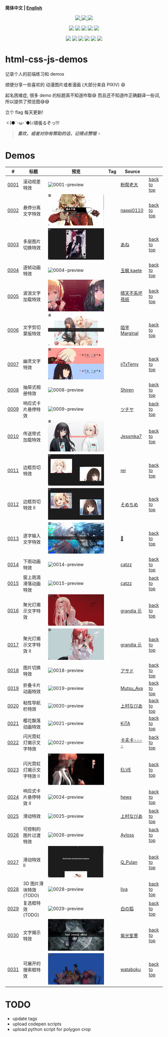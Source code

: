 **简体中文 | [English](./README.md)**

<p align="center">
    <a href="https://github.com/lyzsk/html-css-js-demos/blob/master/LICENSE">
        <img src="https://img.shields.io/github/license/lyzsk/html-css-js-demos.svg?style=plastic&logo=github" />
    </a>
    <a href="https://github.com/lyzsk/html-css-js-demos/members">
        <img src="https://img.shields.io/github/forks/lyzsk/html-css-js-demos.svg?style=plastic&logo=github" />
    </a>
    <a href="https://github.com/lyzsk/html-css-js-demos/stargazers">
        <img src="https://img.shields.io/github/stars/lyzsk/html-css-js-demos.svg?style=plastic&logo=github" />
    </a>
</p>

<p align="center">
    <img src="https://img.shields.io/badge/-HTML-3C415C?style=plastic&logo=html5&logoColor=E34F26">
    <img src="https://img.shields.io/badge/-CSS-3C415C?style=plastic&logo=css3&logoColor=1572B6">
    <img src="https://img.shields.io/badge/-JavaScript-3C415C?style=plastic&logo=javascript&logoColor=F7DF1E">
    <img src="https://img.shields.io/badge/-VSCode-3C415C?style=plastic&logo=visualstudiocode&logoColor=007ACC">
    <img src="https://img.shields.io/badge/-React-3C415C?style=plastic&logo=react&logoColor=61DAFB">
</p>

<p align="center">
    <img src="https://img.shields.io/badge/-Font&nbsp;Awesome-3C415C?style=plastic&logo=fontawesome&logoColor=528DD7">
    <img src="https://img.shields.io/badge/-Google&nbsp;Fonts-3C415C?style=plastic&logo=googlefonts&logoColor=4285F4">
    <img src="https://img.shields.io/badge/-jQuery-3C415C?style=plastic&logo=jquery&logoColor=0769AD">
    <img src="https://img.shields.io/badge/-GreenSock-3C415C?style=plastic&logo=greensock&logoColor=88CE02">
    <img src="https://img.shields.io/badge/-Three.js-3C415C?style=plastic&logo=three.js&logoColor=ffffff">
    <img src="https://img.shields.io/badge/-WebGL-3C415C?style=plastic&logo=webgl&logoColor=ffffff">
</p>

# html-css-js-demos

记录个人的前端练习和 demos

顺便分享一些喜欢的 动漫图片或者漫画 (大部分来自 PIXIV) :smile:

起名困难症, 很多 demo 的标题真不知道咋取:sweat_smile: 而且还不知道咋正确翻译一些词, 所以提供了预览图:sweat_smile::sweat_smile:

立个 flag 每天更新!

ヾ(●`･ω･´●)ﾉ頑張るぞっ!!!

> **_喜欢，或者对你有帮助的话，记得点赞哦_** :star:

# Demos

| #      | 标题                      | 预览            | Tag | Source           |               |
| ------ | ------------------------- | --------------- | --- | ---------------- | ------------- |
| [0001] | 滚动视差特效              | ![0001-preview] |     | [粉帮老大]       | [back to top] |
| [0002] | 悬停分离文字特效          | ![0002-preview] |     | [nappi0110]      | [back to top] |
| [0003] | 多层图片切换特效          | ![0003-preview] |     | [あね]           | [back to top] |
| [0004] | 逐帧动画特效              | ![0004-preview] |     | [玉枫 kaete]     | [back to top] |
| [0005] | 波浪文字加载特效          | ![0005-preview] |     | [晴天不系坏孩纸] | [back to top] |
| [0006] | 文字剪切蒙版特效          | ![0006-preview] |     | [陌芋 Marginal]  | [back to top] |
| [0007] | 幽灵文字特效              | ![0007-preview] |     | [iiTxTemy]       | [back to top] |
| [0008] | 抽屉式相册特效            | ![0008-preview] |     | [Shiren]         | [back to top] |
| [0009] | 响应式卡片悬停特效        | ![0009-preview] |     | [ツチヤ]         | [back to top] |
| [0010] | 传送带式加载特效          | ![0010-preview] |     | [Jessmka7]       | [back to top] |
| [0011] | 边框剪切特效              | ![0011-preview] |     | [rei]            | [back to top] |
| [0012] | 边框剪切特效 II           | ![0012-preview] |     | [そめちめ]       | [back to top] |
| [0013] | 逐字输入文字特效          | ![0013-preview] |     | [🌼]             | [back to top] |
| [0014] | 下雨动画特效              | ![0014-preview] |     | [catzz]          | [back to top] |
| [0015] | 窗上雨滴滑落动画特效      | ![0015-preview] |     | [catzz]          | [back to top] |
| [0016] | 聚光灯揭示文字特效        | ![0016-preview] |     | [grandia 元]     | [back to top] |
| [0017] | 聚光灯揭示文字特效 II     | ![0017-preview] |     | [grandia 元]     | [back to top] |
| [0018] | 图片切换特效              | ![0018-preview] |     | [アサド]         | [back to top] |
| [0019] | 折叠卡片动画特效          | ![0019-preview] |     | [Mutsu_Aya]      | [back to top] |
| [0020] | 粘性导航栏特效            | ![0020-preview] |     | [上村なびあ]     | [back to top] |
| [0021] | 樱花飘落动画特效          | ![0021-preview] |     | [KiTA]           | [back to top] |
| [0022] | 闪光霓虹灯揭示文字特效    | ![0022-preview] |     | [卡夫卡----]     | [back to top] |
| [0023] | 闪光霓虹灯揭示文字特效 II | ![0023-preview] |     | [ELVE]           | [back to top] |
| [0024] | 响应式卡片悬停特效 II     | ![0024-preview] |     | [hews]           | [back to top] |
| [0025] | 滑动特效                  | ![0025-preview] |     | [上村なびあ]     | [back to top] |
| [0026] | 可控制的图片过渡特效      | ![0026-preview] |     | [Ayloss]         | [back to top] |
| [0027] | 滑动特效 II               | ![0027-preview] |     | [Q_Pulan]        | [back to top] |
| [0028] | 3D 图片滑块特效 (TODO)    | ![0028-preview] |     | [liya]           | [back to top] |
| [0029] | 复选框特效 (TODO)         | ![0029-preview] |     | [白の狐]         | [back to top] |
| [0030] | 文字揭示特效              | ![0030-preview] |     | [紫光笙墨]       | [back to top] |
| [0031] | 可展开的搜索框特效        | ![0031-preview] |     | [wataboku]       | [back to top] |

# TODO

-   update tags
-   upload codepen scripts
-   upload python script for polygon crop

[back to top]: #demos
[粉帮老大]: https://www.pixiv.net/users/26225243
[nappi0110]: https://www.pixiv.net/users/68667751
[あね]: https://www.pixiv.net/users/51969497
[玉枫 kaete]: https://www.pixiv.net/users/42338009
[晴天不系坏孩纸]: https://www.pixiv.net/users/22218779
[陌芋 marginal]: https://www.pixiv.net/users/34301427
[iitxtemy]: https://www.pixiv.net/users/84282714
[shiren]: https://www.pixiv.net/users/11136574
[ツチヤ]: https://www.pixiv.net/users/15919563
[jessmka7]: https://www.pixiv.net/users/25006796
[rei]: https://www.pixiv.net/users/59332262
[そめちめ]: https://www.pixiv.net/users/13569199
[🌼]: https://www.pixiv.net/users/38826050
[catzz]: https://www.pixiv.net/users/1056186
[grandia 元]: https://www.pixiv.net/users/16916292
[アサド]: https://www.pixiv.net/users/53436222
[mutsu_aya]: https://www.pixiv.net/users/7766842
[上村なびあ]: https://www.pixiv.net/users/4306147
[kita]: https://www.pixiv.net/users/1922517
[卡夫卡----]: https://www.pixiv.net/users/44771533
[elve]: https://www.pixiv.net/users/3767787
[hews]: https://www.pixiv.net/users/4338012/artworks
[ayloss]: https://www.pixiv.net/users/27179454
[q_pulan]: https://www.pixiv.net/users/7529340
[liya]: https://www.pixiv.net/users/187246
[白の狐]: https://www.pixiv.net/users/24805094
[紫光笙墨]: https://www.pixiv.net/users/69675427
[wataboku]: https://www.pixiv.net/users/1602899
[akaringh]: https://www.pixiv.net/users/2693514
[0001]: ./0001-parallax-scrolling-effect/
[0002]: ./0002-split-words-on-hover-effect/
[0003]: ./0003-multi-layer-image-slider-effect/
[0004]: ./0004-frame-by-frame-animation-effect/
[0005]: ./0005-wavy-text-loading-effect/
[0006]: ./0006-text-clipping-masking-effect/
[0007]: ./0007-ghost-text-effect/
[0008]: ./0008-drawer-style-photo-album-effect/
[0009]: ./0009-responsive-cards-with-hover-effect/
[0010]: ./0010-conveyor-belt-style-loading-effect/
[0011]: ./0011-clip-path-border-animation-effect/
[0012]: ./0012-clip-path-border-animation-effect-ii/
[0013]: ./0013-typewriter-text-effect/
[0014]: ./0014-rain-animation-effect/
[0015]: ./0015-raindrops-on-window-animation-effect/
[0016]: ./0016-spotlight-reveal-text-effect/
[0017]: ./0017-spotlight-reveal-text-effect-ii/
[0018]: ./0018-image-slider-animation-effect/
[0019]: ./0019-foldable-card-animation-effect/
[0020]: ./0020-sticky-navigation-bar-effect/
[0021]: ./0021-sakura-falling-animation-effect/
[0022]: ./0022-glowing-neon-light-text-reveal-effect/
[0023]: ./0023-glowing-neon-light-text-reveal-effect-ii/
[0024]: ./0024-responsive-cards-with-hover-effect-ii/
[0025]: ./0025-scroll-effect/
[0026]: ./0026-controllable-image-transition-animation-effect/
[0027]: ./0027-scroll-effect-ii/
[0028]: ./0028-3d-image-slider-effect/
[0029]: ./0029-checkbox-effect/
[0030]: ./0030-text-reveal-effect/
[0031]: ./0031-expandable-search-box-effect/
[0001-preview]: https://github.com/lyzsk/support-repo/blob/master/html-css-js-demos/previews/0001-preview.gif?raw=true
[0002-preview]: https://github.com/lyzsk/support-repo/blob/master/html-css-js-demos/previews/0002-preview.gif?raw=true
[0003-preview]: https://github.com/lyzsk/support-repo/blob/master/html-css-js-demos/previews/0003-preview.gif?raw=true
[0004-preview]: https://github.com/lyzsk/support-repo/blob/master/html-css-js-demos/previews/0004-preview.gif?raw=true
[0005-preview]: https://github.com/lyzsk/support-repo/blob/master/html-css-js-demos/previews/0005-preview.gif?raw=true
[0006-preview]: https://github.com/lyzsk/support-repo/blob/master/html-css-js-demos/previews/0006-preview.gif?raw=true
[0007-preview]: https://github.com/lyzsk/support-repo/blob/master/html-css-js-demos/previews/0007-preview.gif?raw=true
[0008-preview]: https://github.com/lyzsk/support-repo/blob/master/html-css-js-demos/previews/0008-preview.gif?raw=true
[0009-preview]: https://github.com/lyzsk/support-repo/blob/master/html-css-js-demos/previews/0009-preview.gif?raw=true
[0010-preview]: https://github.com/lyzsk/support-repo/blob/master/html-css-js-demos/previews/0010-preview.gif?raw=true
[0011-preview]: https://github.com/lyzsk/support-repo/blob/master/html-css-js-demos/previews/0011-preview.gif?raw=true
[0012-preview]: https://github.com/lyzsk/support-repo/blob/master/html-css-js-demos/previews/0012-preview.gif?raw=true
[0013-preview]: https://github.com/lyzsk/support-repo/blob/master/html-css-js-demos/previews/0013-preview.gif?raw=true
[0014-preview]: https://github.com/lyzsk/support-repo/blob/master/html-css-js-demos/previews/0014-preview.gif?raw=true
[0015-preview]: https://github.com/lyzsk/support-repo/blob/master/html-css-js-demos/previews/0015-preview.gif?raw=true
[0016-preview]: https://github.com/lyzsk/support-repo/blob/master/html-css-js-demos/previews/0016-preview.gif?raw=true
[0017-preview]: https://github.com/lyzsk/support-repo/blob/master/html-css-js-demos/previews/0017-preview.gif?raw=true
[0018-preview]: https://github.com/lyzsk/support-repo/blob/master/html-css-js-demos/previews/0018-preview.gif?raw=true
[0019-preview]: https://github.com/lyzsk/support-repo/blob/master/html-css-js-demos/previews/0019-preview.gif?raw=true
[0020-preview]: https://github.com/lyzsk/support-repo/blob/master/html-css-js-demos/previews/0020-preview.gif?raw=true
[0021-preview]: https://github.com/lyzsk/support-repo/blob/master/html-css-js-demos/previews/0021-preview.gif?raw=true
[0022-preview]: https://github.com/lyzsk/support-repo/blob/master/html-css-js-demos/previews/0022-preview.gif?raw=true
[0023-preview]: https://github.com/lyzsk/support-repo/blob/master/html-css-js-demos/previews/0023-preview.gif?raw=true
[0024-preview]: https://github.com/lyzsk/support-repo/blob/master/html-css-js-demos/previews/0024-preview.gif?raw=true
[0025-preview]: https://github.com/lyzsk/support-repo/blob/master/html-css-js-demos/previews/0025-preview.gif?raw=true
[0026-preview]: https://github.com/lyzsk/support-repo/blob/master/html-css-js-demos/previews/0026-preview.gif?raw=true
[0027-preview]: https://github.com/lyzsk/support-repo/blob/master/html-css-js-demos/previews/0027-preview.gif?raw=true
[0028-preview]: https://github.com/lyzsk/support-repo/blob/master/html-css-js-demos/previews/0028-preview.gif?raw=true
[0029-preview]: https://github.com/lyzsk/support-repo/blob/master/html-css-js-demos/previews/0029-preview.gif?raw=true
[0030-preview]: https://github.com/lyzsk/support-repo/blob/master/html-css-js-demos/previews/0030-preview.gif?raw=true
[0031-preview]: https://github.com/lyzsk/support-repo/blob/master/html-css-js-demos/previews/0031-preview.gif?raw=true
